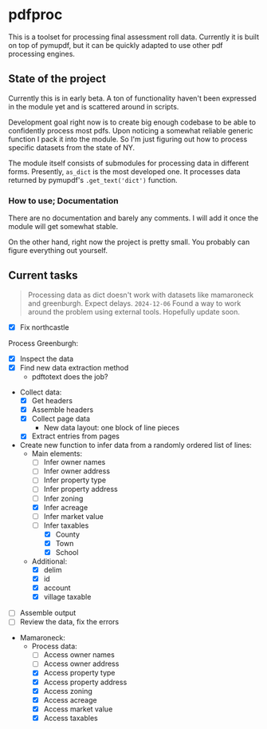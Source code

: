 # pdfproc

This is a toolset for processing final assessment roll data. Currently it is built on top of pymupdf, but it can be quickly adapted to use other pdf processing engines.

## State of the project

Currently this is in early beta. A ton of functionality haven't been expressed in the module yet and is scattered around in scripts.

Development goal right now is to create big enough codebase to be able to confidently process most pdfs. Upon noticing a somewhat reliable generic function I pack it into the module. So I'm just figuring out how to process specific datasets from the state of NY.

The module itself consists of submodules for processing data in different forms. Presently, `as_dict` is the most developed one. It processes data returned by pymupdf's `.get_text('dict')` function.

### How to use; Documentation

There are no documentation and barely any comments. I will add it once the module will get somewhat stable.

On the other hand, right now the project is pretty small. You probably can figure everything out yourself.

## Current tasks

> Processing data as dict doesn't work with datasets like mamaroneck and greenburgh. Expect delays.
> `2024-12-06` Found a way to work around the problem using external tools. Hopefully update soon.

- [x] Fix northcastle

Process Greenburgh:
- [x] Inspect the data
- [x] Find new data extraction method
    - pdftotext does the job?
- Collect data:
    - [x] Get headers
    - [x] Assemble headers
    - [x] Collect page data
        - New data layout: one block of line pieces
    - [x] Extract entries from pages
- Create new function to infer data from a randomly ordered list of lines:
    - Main elements:
        - [ ] Infer owner names
        - [ ] Infer owner address
        - [ ] Infer property type
        - [ ] Infer property address
        - [ ] Infer zoning
        - [x] Infer acreage
        - [ ] Infer market value
        - [ ] Infer taxables
            - [x] County
            - [x] Town
            - [x] School
    - Additional:
        - [x] delim
        - [x] id
        - [x] account
        - [x] village taxable
- [ ] Assemble output
- [ ] Review the data, fix the errors

- Mamaroneck:
    - Process data:
        - [ ] Access owner names
        - [ ] Access owner address
        - [x] Access property type
        - [x] Access property address
        - [x] Access zoning
        - [x] Access acreage
        - [x] Access market value
        - [x] Access taxables
